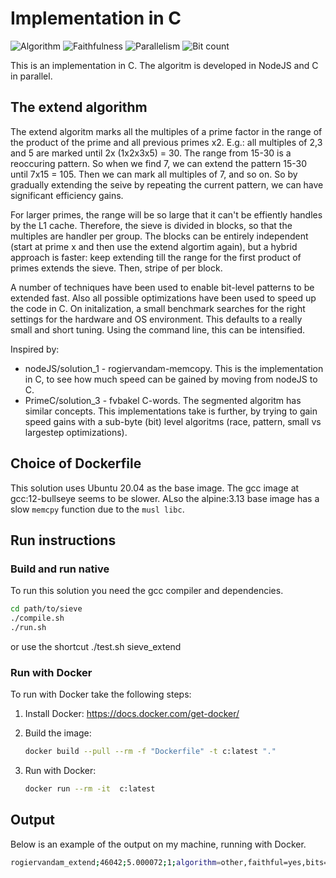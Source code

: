 # Implementation in C

![Algorithm](https://img.shields.io/badge/Algorithm-other-yellowgreen)
![Faithfulness](https://img.shields.io/badge/Faithful-yes-green)
![Parallelism](https://img.shields.io/badge/Parallel-no-green)
![Bit count](https://img.shields.io/badge/Bits-1-green)

This is an implementation in C.
The algoritm is developed in NodeJS and C in parallel. 

## The extend algorithm
The extend algoritm marks all the multiples of a prime factor in the range of the product of the prime and all previous primes x2. E.g.: all multiples of 2,3 and 5 are marked until 2x (1x2x3x5) = 30. The range from 15-30 is a reoccuring pattern. So when we find 7, we can extend the pattern 15-30 until 7x15 = 105. Then we can mark all multiples of 7, and so on. So by gradually extending the seive by repeating the current pattern, we can have significant efficiency gains. 

For larger primes, the range will be so large that it can't be effiently handles by the L1 cache. Therefore, the sieve is divided in blocks, so that the multiples are handler per group. The blocks can be entirely independent (start at prime x and then use the extend algortim again), but a hybrid approach is faster: keep extending till the range for the first product of primes extends the sieve. Then, stripe of per block. 

A number of techniques have been used to enable bit-level patterns to be extended fast. 
Also all possible optimizations have been used to speed up the code in C.
On initalization, a small benchmark searches for the right settings for the hardware and OS environment. 
This defaults to a really small and short tuning. Using the command line, this can be intensified.

Inspired by: 
- nodeJS/solution_1 - rogiervandam-memcopy. This is the implementation in C, to see how much speed can be gained by moving from nodeJS to C. 
- PrimeC/solution_3 - fvbakel C-words. The segmented algoritm has similar concepts. This implementations take is further, by trying to gain speed gains with a sub-byte (bit) level algoritms (race, pattern, small vs largestep optimizations).

## Choice of Dockerfile
This solution uses Ubuntu 20.04 as the base image.
The gcc image at gcc:12-bullseye seems to be slower.
ALso the alpine:3.13 base image has a slow `memcpy` function due to the `musl libc`. 

## Run instructions

### Build and run native

To run this solution you need the gcc compiler and dependencies.

```bash
cd path/to/sieve
./compile.sh
./run.sh
```

or use the shortcut ./test.sh sieve_extend

### Run with Docker

To run with Docker take the following steps:

1. Install Docker: <https://docs.docker.com/get-docker/>
2. Build the image:

    ```bash
    docker build --pull --rm -f "Dockerfile" -t c:latest "."
    ```

3. Run with Docker:

    ```bash
    docker run --rm -it  c:latest 
    ```

## Output

Below is an example of the output on my machine, running with Docker.

```bash
rogiervandam_extend;46042;5.000072;1;algorithm=other,faithful=yes,bits=1 
```
